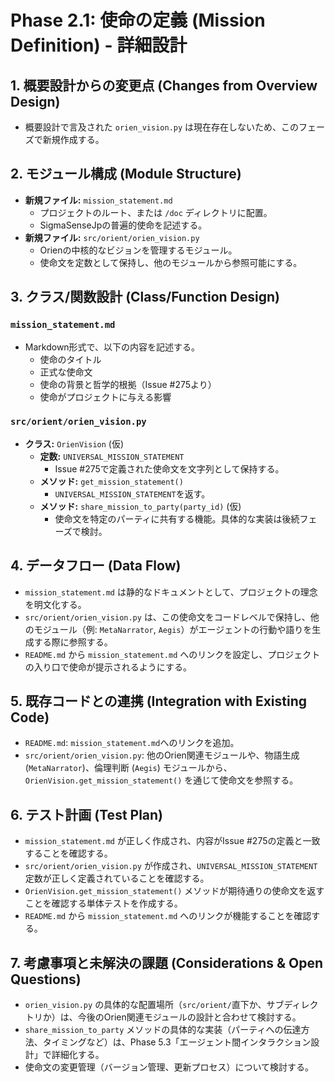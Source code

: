 # Phase 2.1: 使命の定義 (Mission Definition) - 詳細設計

## 1. 概要設計からの変更点 (Changes from Overview Design)
- 概要設計で言及された `orien_vision.py` は現在存在しないため、このフェーズで新規作成する。

## 2. モジュール構成 (Module Structure)
- **新規ファイル:** `mission_statement.md`
  - プロジェクトのルート、または `/doc` ディレクトリに配置。
  - SigmaSenseJpの普遍的使命を記述する。
- **新規ファイル:** `src/orient/orien_vision.py`
  - Orienの中核的なビジョンを管理するモジュール。
  - 使命文を定数として保持し、他のモジュールから参照可能にする。

## 3. クラス/関数設計 (Class/Function Design)
### `mission_statement.md`
- Markdown形式で、以下の内容を記述する。
  - 使命のタイトル
  - 正式な使命文
  - 使命の背景と哲学的根拠（Issue #275より）
  - 使命がプロジェクトに与える影響

### `src/orient/orien_vision.py`
- **クラス:** `OrienVision` (仮)
  - **定数:** `UNIVERSAL_MISSION_STATEMENT`
    - Issue #275で定義された使命文を文字列として保持する。
  - **メソッド:** `get_mission_statement()`
    - `UNIVERSAL_MISSION_STATEMENT`を返す。
  - **メソッド:** `share_mission_to_party(party_id)` (仮)
    - 使命文を特定のパーティに共有する機能。具体的な実装は後続フェーズで検討。

## 4. データフロー (Data Flow)
- `mission_statement.md` は静的なドキュメントとして、プロジェクトの理念を明文化する。
- `src/orient/orien_vision.py` は、この使命文をコードレベルで保持し、他のモジュール（例: `MetaNarrator`, `Aegis`）がエージェントの行動や語りを生成する際に参照する。
- `README.md` から `mission_statement.md` へのリンクを設定し、プロジェクトの入り口で使命が提示されるようにする。

## 5. 既存コードとの連携 (Integration with Existing Code)
- `README.md`: `mission_statement.md`へのリンクを追加。
- `src/orient/orien_vision.py`: 他のOrien関連モジュールや、物語生成 (`MetaNarrator`)、倫理判断 (`Aegis`) モジュールから、`OrienVision.get_mission_statement()` を通じて使命文を参照する。

## 6. テスト計画 (Test Plan)
- `mission_statement.md` が正しく作成され、内容がIssue #275の定義と一致することを確認する。
- `src/orient/orien_vision.py` が作成され、`UNIVERSAL_MISSION_STATEMENT` 定数が正しく定義されていることを確認する。
- `OrienVision.get_mission_statement()` メソッドが期待通りの使命文を返すことを確認する単体テストを作成する。
- `README.md` から `mission_statement.md` へのリンクが機能することを確認する。

## 7. 考慮事項と未解決の課題 (Considerations & Open Questions)
- `orien_vision.py` の具体的な配置場所（`src/orient/`直下か、サブディレクトリか）は、今後のOrien関連モジュールの設計と合わせて検討する。
- `share_mission_to_party` メソッドの具体的な実装（パーティへの伝達方法、タイミングなど）は、Phase 5.3「エージェント間インタラクション設計」で詳細化する。
- 使命文の変更管理（バージョン管理、更新プロセス）について検討する。
